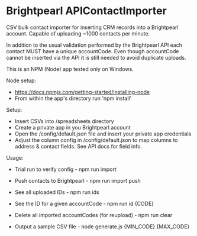 # Brightpearl APIContactImporter

CSV bulk contact importer for inserting CRM records into a Brightpearl account. Capable of uploading ~1000 contacts 
per minute.

In addition to the usual validation performed by the Brightpearl API each contact MUST have a unique accountCode. Even 
though accountCode cannot be inserted via the API it is still needed to avoid duplicate uploads.

This is an NPM (Node) app tested only on Windows.

Node setup:

+ https://docs.npmjs.com/getting-started/installing-node
+ From within the app's directory run 'npm install'

Setup:

+ Insert CSVs into /spreadsheets directory
+ Create a private app in you Brightpearl account
+ Open the /config/default.json file and insert your private app credentials
+ Adjust the column config in /config/default.json to map columns to address & contact fields. See API docs for field info.

Usage:

+ Trial run to verify config - npm run import
+ Push contacts to Brightpearl - npm run import push

+ See all uploaded IDs - npm run ids
+ See the ID for a given accountCode - npm run id {CODE}
+ Delete all imported accountCodes (for reupload) - npm run clear

+ Output a sample CSV file - node generate.js {MIN_CODE} {MAX_CODE}
